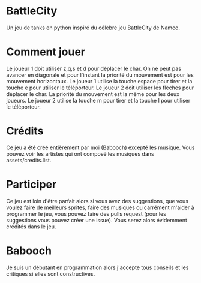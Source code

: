 # BattleCity
Un jeu de tanks en python inspiré du célèbre jeu BattleCity de Namco.
# Comment jouer
Le joueur 1 doit utiliser z,q,s et d pour déplacer le char. On ne peut pas avancer en diagonale et pour l'instant la priorité du mouvement est pour les mouvement horizontaux. Le joueur 1 utilise la touche espace pour tirer et la touche e pour utiliser le téléporteur. Le joueur 2 doit utiliser les flèches pour déplacer le char. La priorité du mouvement est la même pour les deux joueurs. Le joueur 2 utilise la touche m pour tirer et la touche l pour utiliser le téléporteur.
# Crédits
Ce jeu a été créé entièrement par moi (Babooch) excepté les musique. Vous pouvez voir les artistes qui ont composé les musiques dans assets/credits.list.
# Participer
Ce jeu est loin d'être parfait alors si vous avez des suggestions, que vous voulez faire de meilleurs sprites, faire des musiques ou carrément m'aider à programmer le jeu, vous pouvez faire des pulls request (pour les suggestions vous pouvez créer une issue). Vous serez alors évidemment crédités dans le jeu.
# Babooch
Je suis un débutant en programmation alors j'accepte tous conseils et les critiques si elles sont constructives.
